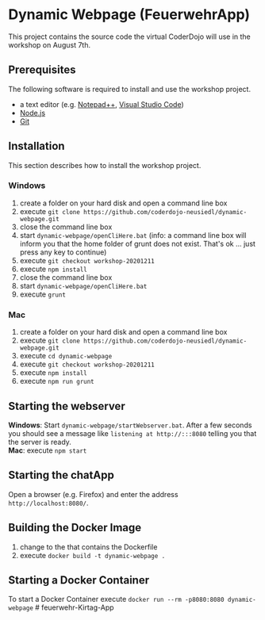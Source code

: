 # Dynamic Webpage (FeuerwehrApp)
This project contains the source code the virtual CoderDojo will use in the workshop on August 7th.

## Prerequisites

The following software is required to install and use the workshop project.

* a text editor (e.g. [Notepad++](https://notepad-plus-plus.org), [Visual Studio Code](https://code.visualstudio.com))
* [Node.js](https://nodejs.org/en/download/)
* [Git](https://git-scm.com/download/win)

## Installation

This section describes how to install the workshop project.

### Windows
1. create a folder on your hard disk and open a command line box
2. execute `git clone https://github.com/coderdojo-neusiedl/dynamic-webpage.git`
3. close the command line box
4. start `dynamic-webpage/openCliHere.bat` (info: a command line box will inform you that the home folder of grunt does not exist. That's ok ... just press any key to continue)
5. execute `git checkout workshop-20201211`
6. execute `npm install`
7. close the command line box
8. start `dynamic-webpage/openCliHere.bat`
9. execute `grunt`

### Mac
1. create a folder on your hard disk and open a command line box
2. execute `git clone https://github.com/coderdojo-neusiedl/dynamic-webpage.git`
3. execute `cd dynamic-webpage`
4. execute `git checkout workshop-20201211`
5. execute `npm install`
6. execute `npm run grunt`

## Starting the webserver

**Windows**: Start `dynamic-webpage/startWebserver.bat`. After a few seconds you should see a message like `listening at http://:::8080` telling you that the server is ready.<br />
**Mac**: execute `npm start`

## Starting the chatApp

Open a browser (e.g. Firefox) and enter the address `http://localhost:8080/`.

## Building the Docker Image
1. change to the that contains the Dockerfile
2. execute `docker build -t dynamic-webpage .`

## Starting a Docker Container
To start a Docker Container execute `docker run --rm -p8080:8080 dynamic-webpage`
#   f e u e r w e h r - K i r t a g - A p p  
 
